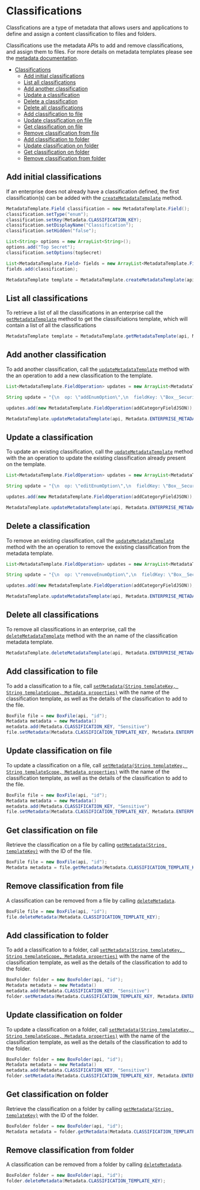 Classifications
===============

Classfications are a type of metadata that allows users and applications 
to define and assign a content classification to files and folders.

Classifications use the metadata APIs to add and remove classifications, and
assign them to files. For more details on metadata templates please see the
[metadata documentation](./metadata.md).
<!-- START doctoc generated TOC please keep comment here to allow auto update -->
<!-- DON'T EDIT THIS SECTION, INSTEAD RE-RUN doctoc TO UPDATE -->


- [Classifications](#classifications)
  - [Add initial classifications](#add-initial-classifications)
  - [List all classifications](#list-all-classifications)
  - [Add another classification](#add-another-classification)
  - [Update a classification](#update-a-classification)
  - [Delete a classification](#delete-a-classification)
  - [Delete all classifications](#delete-all-classifications)
  - [Add classification to file](#add-classification-to-file)
  - [Update classification on file](#update-classification-on-file)
  - [Get classification on file](#get-classification-on-file)
  - [Remove classification from file](#remove-classification-from-file)
  - [Add classification to folder](#add-classification-to-folder)
  - [Update classification on folder](#update-classification-on-folder)
  - [Get classification on folder](#get-classification-on-folder)
  - [Remove classification from folder](#remove-classification-from-folder)

<!-- END doctoc generated TOC please keep comment here to allow auto update -->

Add initial classifications
---------------------------

If an enterprise does not already have a classification defined, the first classification(s)
can be added with the [`createMetadataTemplate`][create-metadata-template] method.

<!-- sample post_metadata_templates_schema classifications -->
```java
MetadataTemplate.Field classification = new MetadataTemplate.Field();
classification.setType("enum");
classification.setKey(Metadata.CLASSIFICATION_KEY);
classification.setDisplayName("Classification");
classification.setHidden("false");

List<String> options = new ArrayList<String>();
options.add("Top Secret");
classification.setOptions(topSecret)

List<MetadataTemplate.Field> fields = new ArrayList<MetadataTemplate.Field>();
fields.add(classification);

MetadataTemplate template = MetadataTemplate.createMetadataTemplate(api, Metadata.ENTERPRISE_METADATA_SCOPE, Metadata.CLASSIFICATION_TEMPLATE_KEY, "Classification", false, fields);
```

[create-metadata-template]: http://opensource.box.com/box-java-sdk/javadoc/com/box/sdk/MetadataTemplate.html#createMetadataTemplate-com.box.sdk.BoxAPIConnection-java.lang.String-java.lang.String-java.lang.String-boolean-java.util.List-


List all classifications
------------------------

To retrieve a list of all the classifications in an enterprise call the
[`getMetadataTemplate`][get-metadata-template]
method to get the classifciations template, which will contain a list of all the 
classifications

<!-- sample get_metadata_templates_enterprise_securityClassification-6VMVochwUWo_schema -->
```java
MetadataTemplate template = MetadataTemplate.getMetadataTemplate(api, Metadata.CLASSIFICATION_TEMPLATE_KEY);
```

[get-metadata-template]: http://opensource.box.com/box-java-sdk/javadoc/com/box/sdk/MetadataTemplate.html#getMetadataTemplate-com.box.sdk.BoxAPIConnection-

Add another classification
--------------------------

To add another classification, call the [`updateMetadataTemplate`][update-metadata-template]
method with the an operation to add a new classification to the template. 

<!-- sample put_metadata_templates_enterprise_securityClassification-6VMVochwUWo_schema add -->
```java
List<MetadataTemplate.FieldOperation> updates = new ArrayList<MetadataTemplate.FieldOperation>();

String update = "{\n  op: \"addEnumOption\",\n  fieldKey: \"Box__Security__Classification__Key\",\n  data: {\n    key: \"Sensitive\"\n }\n}";

updates.add(new MetadataTemplate.FieldOperation(addCategoryFieldJSON));

MetadataTemplate.updateMetadataTemplate(api, Metadata.ENTERPRISE_METADATA_SCOPE, Metadata.CLASSIFICATION_TEMPLATE_KEY, updates);
```

[update-metadata-template]: http://opensource.box.com/box-java-sdk/javadoc/com/box/sdk/MetadataTemplate.html#updateMetadataTemplate-com.box.sdk.BoxAPIConnection-java.lang.String-java.lang.String-java.util.List-


Update a classification
-----------------------

To update an existing classification, call the
[`updateMetadataTemplate`][update-metadata-template]
method with the an operation to update the existing classification already present on the template. 

<!-- sample put_metadata_templates_enterprise_securityClassification-6VMVochwUWo_schema update -->
```java
List<MetadataTemplate.FieldOperation> updates = new ArrayList<MetadataTemplate.FieldOperation>();

String update = "{\n  op: \"editEnumOption\",\n  fieldKey: \"Box__Security__Classification__Key\",\n  enumOptionKey: \"Sensitive\",\n  data: {\n    key: \"Very Sensitive\"\n }\n}";

updates.add(new MetadataTemplate.FieldOperation(addCategoryFieldJSON));

MetadataTemplate.updateMetadataTemplate(api, Metadata.ENTERPRISE_METADATA_SCOPE, Metadata.CLASSIFICATION_TEMPLATE_KEY, updates);
```

Delete a classification
-----------------------

To remove an existing classification, call the
[`updateMetadataTemplate`][update-metadata-template]
method with the an operation to remove the existing classification from the metadata template. 

<!-- sample put_metadata_templates_enterprise_securityClassification-6VMVochwUWo_schema delete -->
```java
List<MetadataTemplate.FieldOperation> updates = new ArrayList<MetadataTemplate.FieldOperation>();

String update = "{\n  op: \"removeEnumOption\",\n  fieldKey: \"Box__Security__Classification__Key\",\n  enumOptionKey: \"Sensitive\"\n}";

updates.add(new MetadataTemplate.FieldOperation(addCategoryFieldJSON));

MetadataTemplate.updateMetadataTemplate(api, Metadata.ENTERPRISE_METADATA_SCOPE, Metadata.CLASSIFICATION_TEMPLATE_KEY, updates);
```

Delete all classifications
--------------------------

To remove all classifications in an enterprise, call the
[`deleteMetadataTemplate`][delete-metadata-template]
method with the an name of the classification metadata template. 

<!-- sample delete_metadata_templates_enterprise_securityClassification-6VMVochwUWo_schema -->
```java
MetadataTemplate.deleteMetadataTemplate(api, Metadata.ENTERPRISE_METADATA_SCOPE, Metadata.CLASSIFICATION_TEMPLATE_KEY);
```

[delete-metadata-template]: http://opensource.box.com/box-java-sdk/javadoc/com/box/sdk/MetadataTemplate.html#deleteMetadataTemplate-com.box.sdk.BoxAPIConnection-java.lang.String-java.lang.String-

Add classification to file
--------------------------

To add a classification to a file, call [`setMetadata(String templateKey, String templateScope, Metadata properties)`][set-metadata]
with the name of the classification template, as well as the details of the classification
to add to the file.

<!-- sample post_files_id_metadata_enterprise_securityClassification-6VMVochwUWo -->
```java
BoxFile file = new BoxFile(api, "id");
Metadata metadata = new Metadata()
metadata.add(Metadata.CLASSIFICATION_KEY, "Sensitive")
file.setMetadata(Metadata.CLASSIFICATION_TEMPLATE_KEY, Metadata.ENTERPRISE_METADATA_SCOPE, metadata);
```

[set-metadata]: http://opensource.box.com/box-java-sdk/javadoc/com/box/sdk/BoxFile.html#setMetadata-java.lang.String-java.lang.String-com.box.sdk.Metadata-

Update classification on file
-----------------------------

To update a classification on a file, call 
[`setMetadata(String templateKey, String templateScope, Metadata properties)`][set-metadata]
with the name of the classification template, as well as the details of the classification
to add to the file.

<!-- sample put_files_id_metadata_enterprise_securityClassification-6VMVochwUWo -->
```java
BoxFile file = new BoxFile(api, "id");
Metadata metadata = new Metadata()
metadata.add(Metadata.CLASSIFICATION_KEY, "Sensitive")
file.setMetadata(Metadata.CLASSIFICATION_TEMPLATE_KEY, Metadata.ENTERPRISE_METADATA_SCOPE, metadata);
```

Get classification on file
--------------------------

Retrieve the classification on a file by calling
[`getMetadata(String templateKey)`](http://opensource.box.com/box-java-sdk/javadoc/com/box/sdk/BoxFile.html#getMetadata-java.lang.String-)
with the ID of the file.

<!-- sample get_files_id_metadata_enterprise_securityClassification-6VMVochwUWo -->
```java
BoxFile file = new BoxFile(api, "id");
Metadata metadata = file.getMetadata(Metadata.CLASSIFICATION_TEMPLATE_KEY);
```

Remove classification from file
-------------------------------

A classification can be removed from a file by calling
[`deleteMetadata`](http://opensource.box.com/box-java-sdk/javadoc/com/box/sdk/BoxFile.html#deleteMetadata--).

<!-- sample delete_files_id_metadata_enterprise_securityClassification-6VMVochwUWo -->
```java
BoxFile file = new BoxFile(api, "id");
file.deleteMetadata(Metadata.CLASSIFICATION_TEMPLATE_KEY);
```

Add classification to folder
----------------------------

To add a classification to a folder, call [`setMetadata(String templateKey, String templateScope, Metadata properties)`][set-metadata]
with the name of the classification template, as well as the details of the classification
to add to the folder.

<!-- sample post_folders_id_metadata_enterprise_securityClassification-6VMVochwUWo -->
```java
BoxFolder folder = new BoxFolder(api, "id");
Metadata metadata = new Metadata()
metadata.add(Metadata.CLASSIFICATION_KEY, "Sensitive")
folder.setMetadata(Metadata.CLASSIFICATION_TEMPLATE_KEY, Metadata.ENTERPRISE_METADATA_SCOPE, metadata);
```

[set-metadata]: http://opensource.box.com/box-java-sdk/javadoc/com/box/sdk/BoxFolder.html#setMetadata-java.lang.String-java.lang.String-com.box.sdk.Metadata-

Update classification on folder
-------------------------------

To update a classification on a folder, call 
[`setMetadata(String templateKey, String templateScope, Metadata properties)`][set-metadata]
with the name of the classification template, as well as the details of the classification
to add to the folder.

<!-- sample put_folders_id_metadata_enterprise_securityClassification-6VMVochwUWo -->
```java
BoxFolder folder = new BoxFolder(api, "id");
Metadata metadata = new Metadata()
metadata.add(Metadata.CLASSIFICATION_KEY, "Sensitive")
folder.setMetadata(Metadata.CLASSIFICATION_TEMPLATE_KEY, Metadata.ENTERPRISE_METADATA_SCOPE, metadata);
```

Get classification on folder
----------------------------

Retrieve the classification on a folder by calling
[`getMetadata(String templateKey)`](http://opensource.box.com/box-java-sdk/javadoc/com/box/sdk/BoxFolder.html#getMetadata-java.lang.String-)
with the ID of the folder.

<!-- sample get_folders_id_metadata_enterprise_securityClassification-6VMVochwUWo -->
```java
BoxFolder folder = new BoxFolder(api, "id");
Metadata metadata = folder.getMetadata(Metadata.CLASSIFICATION_TEMPLATE_KEY);
```

Remove classification from folder
---------------------------------

A classification can be removed from a folder by calling
[`deleteMetadata`](http://opensource.box.com/box-java-sdk/javadoc/com/box/sdk/BoxFolder.html#deleteMetadata--).

<!-- sample delete_folders_id_metadata_enterprise_securityClassification-6VMVochwUWo -->
```java
BoxFolder folder = new BoxFolder(api, "id");
folder.deleteMetadata(Metadata.CLASSIFICATION_TEMPLATE_KEY);
```